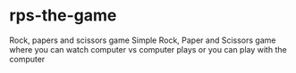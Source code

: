 # rps-the-game
Rock, papers and scissors game
Simple Rock, Paper and Scissors game where you can watch computer vs computer plays or you can play with the computer
